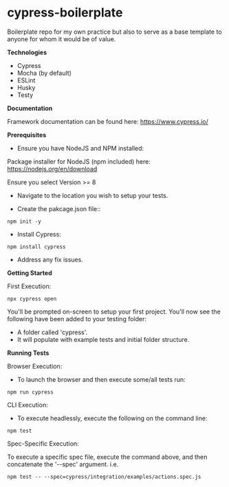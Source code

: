 # cypress-boilerplate
Boilerplate repo for my own practice but also to serve as a base template to anyone for whom it would be of value.

**Technologies**

- Cypress
- Mocha (by default)
- ESLint
- Husky
- Testy

**Documentation**

Framework documentation can be found here: https://www.cypress.io/

**Prerequisites**

- Ensure you have NodeJS and NPM installed:

Package installer for NodeJS (npm included) here: https://nodejs.org/en/download

Ensure you select Version >= 8

- Navigate to the location you wish to setup your tests.

- Create the pakcage.json file::

```npm init -y```

- Install Cypress:

```npm install cypress```

- Address any fix issues.

**Getting Started**

First Execution:

```npx cypress open```

You'll be prompted on-screen to setup your first project. You'll now see the following have been added to your testing folder:

- A folder called 'cypress'.
- It will populate with example tests and initial folder structure.

**Running Tests**

Browser Execution:

- To launch the browser and then execute some/all tests run:

```npm run cypress```

CLI Execution:

- To execute headlessly, execute the following on the command line:

```npm test```

Spec-Specific Execution:

To execute a specific spec file, execute the command above, and then concatenate the '--spec' argument. i.e.

```npm test -- --spec=cypress/integration/examples/actions.spec.js```